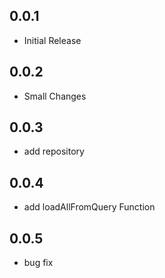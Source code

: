 ## 0.0.1
- Initial Release
## 0.0.2
- Small Changes
## 0.0.3
- add repository
## 0.0.4
- add loadAllFromQuery Function
## 0.0.5
- bug fix